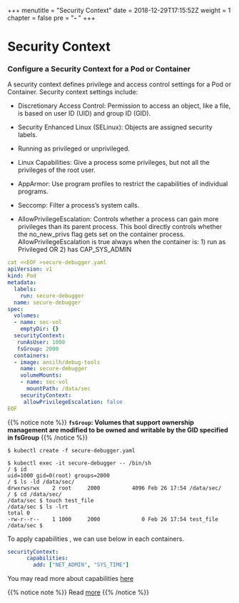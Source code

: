 +++
menutitle = "Security Context"
date = 2018-12-29T17:15:52Z
weight = 1
chapter = false
pre = "<b>- </b>"
+++

# Security Context

### Configure a Security Context for a Pod or Container

A security context defines privilege and access control settings for a Pod or Container. Security context settings include:

- Discretionary Access Control: Permission to access an object, like a file, is based on user ID (UID) and group ID (GID).

- Security Enhanced Linux (SELinux): Objects are assigned security labels.

- Running as privileged or unprivileged.

- Linux Capabilities: Give a process some privileges, but not all the privileges of the root user.

- AppArmor: Use program profiles to restrict the capabilities of individual programs.

- Seccomp: Filter a process’s system calls.

- AllowPrivilegeEscalation: Controls whether a process can gain more privileges than its parent process. This bool directly controls whether the no_new_privs flag gets set on the container process. AllowPrivilegeEscalation is true always when the container is: 1) run as Privileged OR 2) has CAP_SYS_ADMIN

```yaml
cat <<EOF >secure-debugger.yaml
apiVersion: v1
kind: Pod
metadata:
  labels:
    run: secure-debugger
  name: secure-debugger
spec:
  volumes:
  - name: sec-vol
    emptyDir: {}
  securityContext:
   runAsUser: 1000
   fsGroup: 2000
  containers:
  - image: ansilh/debug-tools
    name: secure-debugger
    volumeMounts:
    - name: sec-vol
      mountPath: /data/sec
    securityContext:
     allowPrivilegeEscalation: false
EOF
```     
{{% notice note %}}
**`fsGroup`: Volumes that support ownership management are modified to be owned and writable by the GID specified in fsGroup**
{{% /notice %}}
```shell
$ kubectl create -f secure-debugger.yaml
```

```shell
$ kubectl exec -it secure-debugger -- /bin/sh
/ $ id
uid=1000 gid=0(root) groups=2000
/ $ ls -ld /data/sec/
drwxrwsrwx    2 root     2000          4096 Feb 26 17:54 /data/sec/
/ $ cd /data/sec/
/data/sec $ touch test_file
/data/sec $ ls -lrt
total 0
-rw-r--r--    1 1000     2000             0 Feb 26 17:54 test_file
/data/sec $
```

To apply capabilities , we can use below in each containers.

```yaml
securityContext:
      capabilities:
        add: ["NET_ADMIN", "SYS_TIME"]
```        

You may read more about capabilities [here](http://man7.org/linux/man-pages/man7/capabilities.7.html)

{{% notice note %}}
Read [more](https://kubernetes.io/docs/tasks/configure-pod-container/security-context/)
{{% /notice %}}
